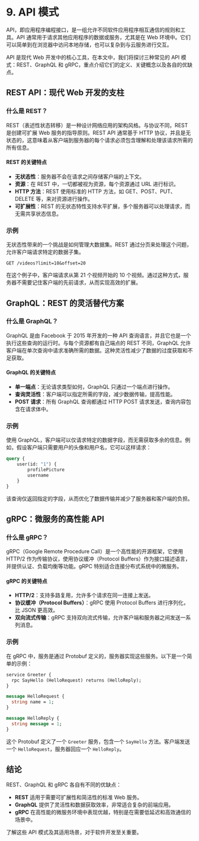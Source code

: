 # 9. API 模式

API，即应用程序编程接口，是一组允许不同软件应用程序相互通信的规则和工具。API 通常用于请求其他应用程序的数据或服务，尤其是在 Web 环境中。它们可以简单到在浏览器中访问本地存储，也可以复杂到与云服务进行交互。

API 是现代 Web 开发中的核心工具，在本文中，我们将探讨三种常见的 API 模式：REST、GraphQL 和 gRPC，重点介绍它们的定义、关键概念以及各自的优缺点。

## REST API：现代 Web 开发的支柱

### 什么是 REST？

REST（表述性状态转移）是一种设计网络应用的架构风格。与协议不同，REST 是创建可扩展 Web 服务的指导原则。REST API 通常基于 HTTP 协议，并且是无状态的，这意味着从客户端到服务器的每个请求必须包含理解和处理该请求所需的所有信息。

#### REST 的关键特点

- **无状态性**：服务器不会在请求之间存储客户端的上下文。
- **资源**：在 REST 中，一切都被视为资源，每个资源通过 URL 进行标识。
- **HTTP 方法**：REST 使用标准的 HTTP 方法，如 GET、POST、PUT、DELETE 等，来对资源进行操作。
- **可扩展性**：REST 的无状态特性支持水平扩展，多个服务器可以处理请求，而无需共享状态信息。

### 示例

无状态性带来的一个挑战是如何管理大数据集。REST 通过分页来处理这个问题，允许客户端请求特定的数据子集。

```plaintext
GET /videos?limit=10&offset=20
```

在这个例子中，客户端请求从第 21 个视频开始的 10 个视频。通过这种方式，服务器不需要记住客户端的先前请求，从而实现高效的扩展。

## GraphQL：REST 的灵活替代方案

### 什么是 GraphQL？

GraphQL 是由 Facebook 于 2015 年开发的一种 API 查询语言，并且它也是一个执行这些查询的运行时。与每个资源都有自己端点的 REST 不同，GraphQL 允许客户端在单次查询中请求准确所需的数据。这种灵活性减少了数据的过度获取和不足获取。

#### GraphQL 的关键特点

- **单一端点**：无论请求类型如何，GraphQL 只通过一个端点进行操作。
- **查询灵活性**：客户端可以指定所需的字段，减少数据传输，提高性能。
- **POST 请求**：所有 GraphQL 查询都通过 HTTP POST 请求发送，查询内容包含在请求体中。

### 示例

使用 GraphQL，客户端可以仅请求特定的数据字段，而无需获取多余的信息。例如，假设客户端只需要用户的头像和用户名，它可以这样请求：

```graphql
query {
	user(id: "1") {
		profilePicture
		username
	}
}
```

该查询仅返回指定的字段，从而优化了数据传输并减少了服务器和客户端的负担。

## gRPC：微服务的高性能 API

### 什么是 gRPC？

gRPC（Google Remote Procedure Call）是一个高性能的开源框架，它使用 HTTP/2 作为传输协议，使用协议缓冲（Protocol Buffers）作为接口描述语言，并提供认证、负载均衡等功能。gRPC 特别适合连接分布式系统中的微服务。

#### gRPC 的关键特点

- **HTTP/2**：支持多路复用，允许多个请求在同一连接上发送。
- **协议缓冲（Protocol Buffers）**：gRPC 使用 Protocol Buffers 进行序列化，比 JSON 更高效。
- **双向流式传输**：gRPC 支持双向流式传输，允许客户端和服务器之间发送一系列消息。

### 示例

在 gRPC 中，服务是通过 Protobuf 定义的，服务器实现这些服务。以下是一个简单的示例：

```protobuf
service Greeter {
  rpc SayHello (HelloRequest) returns (HelloReply);
}

message HelloRequest {
  string name = 1;
}

message HelloReply {
  string message = 1;
}
```

这个 Protobuf 定义了一个 `Greeter` 服务，包含一个 `SayHello` 方法。客户端发送一个 `HelloRequest`，服务器回应一个 `HelloReply`。

## 结论

REST、GraphQL 和 gRPC 各自有不同的优缺点：

- **REST** 适用于需要可扩展性和简洁性的标准 Web 服务。
- **GraphQL** 提供了灵活性和数据获取效率，非常适合复杂的前端应用。
- **gRPC** 在高性能的微服务环境中表现优越，特别是在需要低延迟和高效通信的场景中。

了解这些 API 模式及其适用场景，对于软件开发至关重要。
